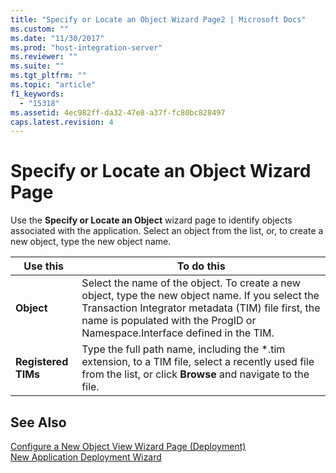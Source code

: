 ```yaml
---
title: "Specify or Locate an Object Wizard Page2 | Microsoft Docs"
ms.custom: ""
ms.date: "11/30/2017"
ms.prod: "host-integration-server"
ms.reviewer: ""
ms.suite: ""
ms.tgt_pltfrm: ""
ms.topic: "article"
f1_keywords: 
  - "15318"
ms.assetid: 4ec982ff-da32-47e8-a37f-fc80bc828497
caps.latest.revision: 4
---
```

# Specify or Locate an Object Wizard Page
Use the **Specify or Locate an Object** wizard page to identify objects associated with the application. Select an object from the list, or, to create a new object, type the new object name.  
  
|Use this|To do this|  
|--------------|----------------|  
|**Object**|Select the name of the object. To create a new object, type the new object name. If you select the Transaction Integrator metadata (TIM) file first, the name is populated with the ProgID or Namespace.Interface defined in the TIM.|  
|**Registered TIMs**|Type the full path name, including the \*.tim extension, to a TIM file, select a recently used file from the list, or click **Browse** and navigate to the file.|  
  
## See Also  
 [Configure a New Object View Wizard Page (Deployment)](../core/configure-a-new-object-view-wizard-page-deployment-1.md)   
 [New Application Deployment Wizard](../core/new-application-deployment-wizard2.md)